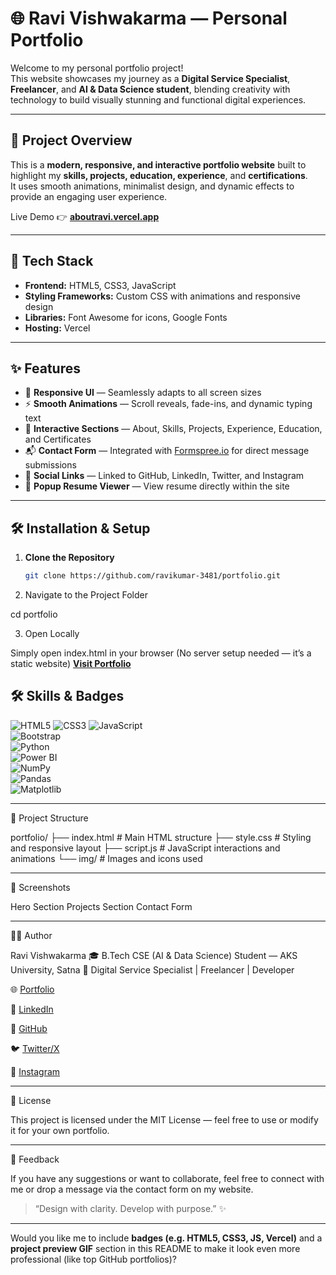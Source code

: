 # 🌐 Ravi Vishwakarma — Personal Portfolio

Welcome to my personal portfolio project!  
This website showcases my journey as a **Digital Service Specialist**, **Freelancer**, and **AI & Data Science student**, blending creativity with technology to build visually stunning and functional digital experiences.

---

## 🚀 Project Overview

This is a **modern, responsive, and interactive portfolio website** built to highlight my **skills, projects, education, experience**, and **certifications**.  
It uses smooth animations, minimalist design, and dynamic effects to provide an engaging user experience.

Live Demo 👉 [**aboutravi.vercel.app**](https://aboutravi.vercel.app)

---

## 🧱 Tech Stack

- **Frontend:** HTML5, CSS3, JavaScript  
- **Styling Frameworks:** Custom CSS with animations and responsive design  
- **Libraries:** Font Awesome for icons, Google Fonts  
- **Hosting:** Vercel  

---

## ✨ Features

- 🎨 **Responsive UI** — Seamlessly adapts to all screen sizes  
- ⚡ **Smooth Animations** — Scroll reveals, fade-ins, and dynamic typing text  
- 🧠 **Interactive Sections** — About, Skills, Projects, Experience, Education, and Certificates  
- 📬 **Contact Form** — Integrated with [Formspree.io](https://formspree.io) for direct message submissions  
- 🔗 **Social Links** — Linked to GitHub, LinkedIn, Twitter, and Instagram  
- 🧾 **Popup Resume Viewer** — View resume directly within the site  

---

## 🛠️ Installation & Setup

1. **Clone the Repository**
   ```bash
   git clone https://github.com/ravikumar-3481/portfolio.git

2. Navigate to the Project Folder

cd portfolio


3. Open Locally

Simply open index.html in your browser
(No server setup needed — it’s a static website)
[**Visit Portfolio**](https://profileravi.vercel.app/)


## 🛠️ Skills & Badges

![HTML5](https://img.shields.io/badge/HTML5-E34F26?style=for-the-badge&logo=html5&logoColor=white) 
![CSS3](https://img.shields.io/badge/CSS3-1572B6?style=for-the-badge&logo=css3&logoColor=white) 
![JavaScript](https://img.shields.io/badge/JavaScript-F7DF1E?style=for-the-badge&logo=javascript&logoColor=black)  
![Bootstrap](https://img.shields.io/badge/Bootstrap-563D7C?style=for-the-badge&logo=bootstrap&logoColor=white)  
![Python](https://img.shields.io/badge/Python-3776AB?style=for-the-badge&logo=python&logoColor=white)  
![Power BI](https://img.shields.io/badge/Power%20BI-F2C811?style=for-the-badge&logo=microsoft-power-bi&logoColor=black)  
![NumPy](https://img.shields.io/badge/NumPy-013243?style=for-the-badge&logo=numpy&logoColor=white)  
![Pandas](https://img.shields.io/badge/Pandas-150458?style=for-the-badge&logo=pandas&logoColor=white)  
![Matplotlib](https://img.shields.io/badge/Matplotlib-11557C?style=for-the-badge&logo=matplotlib&logoColor=white)  




---

📁 Project Structure

portfolio/
├── index.html      # Main HTML structure
├── style.css       # Styling and responsive layout
├── script.js       # JavaScript interactions and animations
└── img/            # Images and icons used


---

📸 Screenshots

Hero Section	Projects Section	Contact Form





---

👨‍💻 Author

Ravi Vishwakarma
🎓 B.Tech CSE (AI & Data Science) Student — AKS University, Satna
💼 Digital Service Specialist | Freelancer | Developer

🌐 [Portfolio](https://profileravi.vercel.app/)

💼 [LinkedIn](https://www.linkedin.com/in/ravi-vishwakarma67)

🐙 [GitHub](https://github.com/ravikumar-3481)

🐦 [Twitter/X](https://x.com/I_am_ravi09)

📸 [Instagram](https://www.instagram.com/i_am_ravi.07?igsh=MWp0MnQ5b29xZmVmcg==)



---

📜 License

This project is licensed under the MIT License — feel free to use or modify it for your own portfolio.


---

💬 Feedback

If you have any suggestions or want to collaborate, feel free to connect with me or drop a message via the contact form on my website.

> “Design with clarity. Develop with purpose.” ✨



---

Would you like me to include **badges (e.g. HTML5, CSS3, JS, Vercel)** and a **project preview GIF** section in this README to make it look even more professional (like top GitHub portfolios)?

